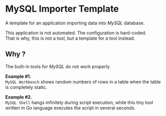 # MySQL Importer Template

A template for an application importing data into _MySQL_ database.

This application is not automated. The configuration is hard-coded.  
That is why, this is not a tool, but a template for a tool instead.  

## Why ?

The built-in tools for _MySQL_ do not work properly.

**Example #1.**  
`MySQL Workbench` shows random numbers of rows in a table when the table is 
completely static. 

**Example #2.**  
`MySQL Shell` hangs infinitely during script execution, while this tiny tool 
written in _Go_ language executes the script in several seconds. 

